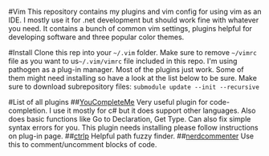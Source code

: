 #Vim
This repository contains my plugins and vim config for using vim as an IDE. I mostly use it for .net development but should work fine with whatever you need. It contains a bunch of common vim settings, plugins helpful for developing software and three popular color themes. 

#Install
Clone this rep into your `~/.vim` folder. Make sure to remove `~/vimrc` file as you want to us`~/.vim/vimrc` file included in this repo.
I'm using pathogen as a plug-in manager. Most of the plugins just work. Some of them might need installing so have a look at the list below to be sure.
Make sure to download subrepository files: `submodule update --init --recursive`

#List of all plugins
##[YouCompleteMe](https://github.com/Valloric/YouCompleteMe)
Very useful plugin for code-completion. I use it mostly for c# but it does support other languages. Also does basic functions like Go to Declaration, Get Type. Can also fix simple syntax errors for you.
This plugin needs installing please follow instructions on plug-in page.
##[ctrlp](https://github.com/kien/ctrlp.vim)
Helpful path fuzzy finder. 
##[nerdcommenter](https://github.com/scrooloose/nerdcommenter)
Use this to comment/uncomment blocks of code.

